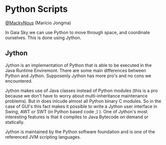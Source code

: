 # Python Scripts
[@MackyNous](https://github.com/MackyNous) (Maricio Jongma)

In Gaia Sky we can use Python to move through space, and coordinate ourselves. This is done using Jython.

## Jython

Jython is an implementation of Python that is able to be executed in the Java Runtime Enviremont. There are some main differences between Python and Jython. Supposenly Jython has more pro's and no cons we encountered. 

Jython makes use of Java classes instead of Python modules (this is a pro because we don't have to worry about multi-inheritance maintenance problems). But in does inlcude almost all Python binary C modules. So in the case of GUI's this fact makes it possible to write a Jython user interface in Swing, AWT or SWT (in Python based code ;) ). One of Jython's most interesting features is that it compiles to Java Bytecode on demand or statically. 


Jython is maintained by the Python software foundation and is one of the referenced JVM scripting languages.
